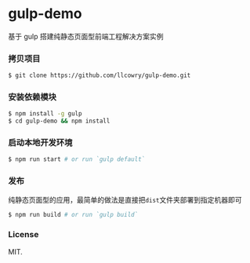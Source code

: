 # gulp-demo

基于 gulp 搭建纯静态页面型前端工程解决方案实例


### 拷贝项目

``` bash
$ git clone https://github.com/llcowry/gulp-demo.git
```

### 安装依赖模块

``` bash
$ npm install -g gulp
$ cd gulp-demo && npm install
```

### 启动本地开发环境

``` bash
$ npm run start # or run `gulp default`
```

### 发布

纯静态页面型的应用，最简单的做法是直接把`dist`文件夹部署到指定机器即可

``` bash
$ npm run build # or run `gulp build`
```

### License

MIT.
